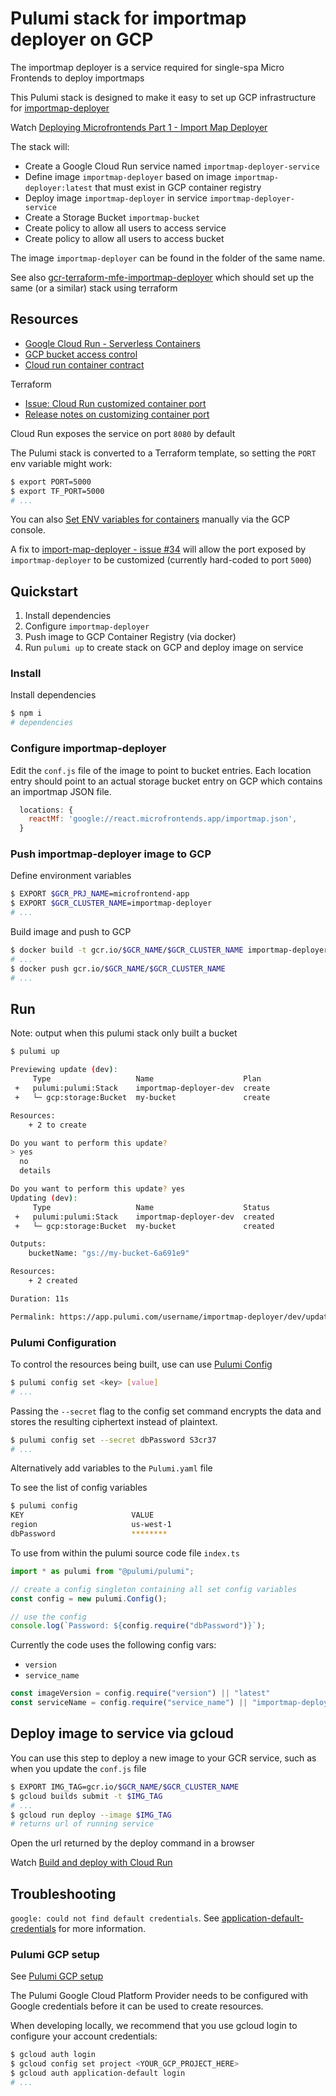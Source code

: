 # Pulumi stack for importmap deployer on GCP

The importmap deployer is a service required for single-spa Micro Frontends to deploy importmaps

This Pulumi stack is designed to make it easy to set up GCP infrastructure for [importmap-deployer](https://github.com/single-spa/import-map-deployer)

Watch [Deploying Microfrontends Part 1 - Import Map Deployer](https://www.youtube.com/watch?v=QHunH3MFPZs&list=PLLUD8RtHvsAOhtHnyGx57EYXoaNsxGrTU&index=5)

The stack will:

- Create a Google Cloud Run service named `importmap-deployer-service`
- Define image `importmap-deployer` based on image `importmap-deployer:latest` that must exist in GCP container registry
- Deploy image `importmap-deployer` in service `importmap-deployer-service`
- Create a Storage Bucket `importmap-bucket`
- Create policy to allow all users to access service
- Create policy to allow all users to access bucket

The image `importmap-deployer` can be found in the folder of the same name.

See also [gcr-terraform-mfe-importmap-deployer](https://github.com/kristianmandrup/gcr-terraform-mfe-importmap-deployer) which should set up the same (or a similar) stack using terraform

## Resources

- [Google Cloud Run - Serverless Containers](https://www.pulumi.com/blog/google-cloud-run-serverless-containers/)
- [GCP bucket access control](https://www.pulumi.com/docs/reference/pkg/nodejs/pulumi/gcp/storage/#BucketAccessControl)
- [Cloud run container contract](https://cloud.google.com/run/docs/reference/container-contract)

Terraform

- [Issue: Cloud Run customized container port](https://github.com/terraform-providers/terraform-provider-google/issues/5539)
- [Release notes on customizing container port](https://cloud.google.com/run/docs/release-notes#January_07_2020)

Cloud Run exposes the service on port `8080` by default 

The Pulumi stack is converted to a Terraform template, so setting the `PORT` env variable might work:

```sh
$ export PORT=5000
$ export TF_PORT=5000
# ...
```

You can also [Set ENV variables for containers](https://cloud.google.com/compute/docs/containers/configuring-options-to-run-containers#setting_environment_variables) manually via the GCP console.

A fix to [import-map-deployer - issue #34](https://github.com/single-spa/import-map-deployer/issues/34) will allow the port exposed by `importmap-deployer` to be customized (currently hard-coded to port `5000`)

## Quickstart

1. Install dependencies
2. Configure `importmap-deployer`
3. Push image to GCP Container Registry (via docker)
4. Run `pulumi up` to create stack on GCP and deploy image on service

### Install

Install dependencies

```sh
$ npm i
# dependencies
```

### Configure importmap-deployer

Edit the `conf.js` file of the image to point to bucket entries.
Each location entry should point to an actual storage bucket entry on GCP which contains an importmap JSON file.

```js
  locations: {
    reactMf: 'google://react.microfrontends.app/importmap.json',
  }
```

### Push importmap-deployer image to GCP

Define environment variables

```sh
$ EXPORT $GCR_PRJ_NAME=microfrontend-app
$ EXPORT $GCR_CLUSTER_NAME=importmap-deployer
# ...
```

Build image and push to GCP

```sh
$ docker build -t gcr.io/$GCR_NAME/$GCR_CLUSTER_NAME importmap-deployer
# ...
$ docker push gcr.io/$GCR_NAME/$GCR_CLUSTER_NAME
# ...
```

## Run

Note: output when this pulumi stack only built a bucket

```sh
$ pulumi up

Previewing update (dev):
     Type                   Name                    Plan
 +   pulumi:pulumi:Stack    importmap-deployer-dev  create
 +   └─ gcp:storage:Bucket  my-bucket               create

Resources:
    + 2 to create

Do you want to perform this update?
> yes
  no
  details

Do you want to perform this update? yes
Updating (dev):
     Type                   Name                    Status
 +   pulumi:pulumi:Stack    importmap-deployer-dev  created
 +   └─ gcp:storage:Bucket  my-bucket               created

Outputs:
    bucketName: "gs://my-bucket-6a691e9"

Resources:
    + 2 created

Duration: 11s

Permalink: https://app.pulumi.com/username/importmap-deployer/dev/updates/1  
```

### Pulumi Configuration

To control the resources being built, use can use [Pulumi Config](https://www.pulumi.com/docs/intro/concepts/config/)

```sh
$ pulumi config set <key> [value]
# ...
```

Passing the `--secret` flag to the config set command encrypts the data and stores the resulting ciphertext instead of plaintext.

```sh
$ pulumi config set --secret dbPassword S3cr37
# ...
```

Alternatively add variables to the `Pulumi.yaml` file

To see the list of config variables

```sh
$ pulumi config
KEY                        VALUE
region                     us-west-1
dbPassword                 ********
```

To use from within the pulumi source code file `index.ts`

```ts
import * as pulumi from "@pulumi/pulumi";

// create a config singleton containing all set config variables
const config = new pulumi.Config();

// use the config
console.log(`Password: ${config.require("dbPassword")}`);
```

Currently the code uses the following config vars:

- `version`
- `service_name`

```ts
const imageVersion = config.require("version") || "latest"
const serviceName = config.require("service_name") || "importmap-deployer-service"
```

## Deploy image to service via gcloud

You can use this step to deploy a new image to your GCR service, such as when you update the `conf.js` file

```sh
$ EXPORT IMG_TAG=gcr.io/$GCR_NAME/$GCR_CLUSTER_NAME
$ gcloud builds submit -t $IMG_TAG
# ...
$ gcloud run deploy --image $IMG_TAG
# returns url of running service
```

Open the url returned by the deploy command in a browser

Watch [Build and deploy with Cloud Run](https://www.youtube.com/watch?v=nJ0L28ZfmUA)

## Troubleshooting

`google: could not find default credentials`. See [application-default-credentials](https://developers.google.com/accounts/docs/application-default-credentials) for more information.

### Pulumi GCP setup

See [Pulumi GCP setup](https://www.pulumi.com/docs/intro/cloud-providers/gcp/setup/)

The Pulumi Google Cloud Platform Provider needs to be configured with Google credentials before it can be used to create resources.

When developing locally, we recommend that you use gcloud login to configure your account credentials:

```sh
$ gcloud auth login
$ gcloud config set project <YOUR_GCP_PROJECT_HERE>
$ gcloud auth application-default login
# ...
```
